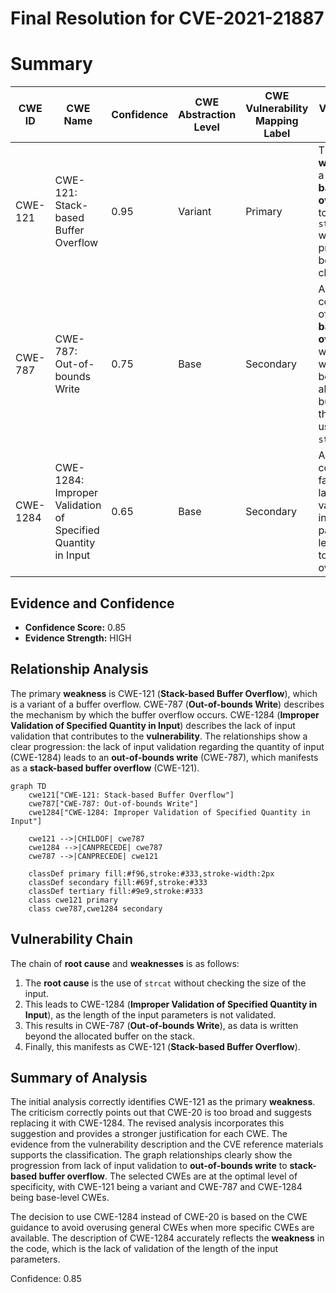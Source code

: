 # Final Resolution for CVE-2021-21887

# Summary
| CWE ID | CWE Name | Confidence | CWE Abstraction Level | CWE Vulnerability Mapping Label | CWE-Vulnerability Mapping Notes |
|---|---|---|---|---|---|
| CWE-121 | CWE-121: Stack-based Buffer Overflow | 0.95 | Variant | Primary | The primary **weakness** is a **stack-based buffer overflow** due to the use of `strcat` without proper bounds checking. |
| CWE-787 | CWE-787: Out-of-bounds Write | 0.75 | Base | Secondary | A consequence of the **stack-based buffer overflow**, where data is written beyond the allocated buffer due to the unsafe use of `strcat`. |
| CWE-1284 | CWE-1284: Improper Validation of Specified Quantity in Input | 0.65 | Base | Secondary | A contributing factor as the lack of validation of input parameters' length leads to the buffer overflow. |

## Evidence and Confidence

*   **Confidence Score:** 0.85
*   **Evidence Strength:** HIGH

## Relationship Analysis
The primary **weakness** is CWE-121 (**Stack-based Buffer Overflow**), which is a variant of a buffer overflow. CWE-787 (**Out-of-bounds Write**) describes the mechanism by which the buffer overflow occurs. CWE-1284 (**Improper Validation of Specified Quantity in Input**) describes the lack of input validation that contributes to the **vulnerability**. The relationships show a clear progression: the lack of input validation regarding the quantity of input (CWE-1284) leads to an **out-of-bounds write** (CWE-787), which manifests as a **stack-based buffer overflow** (CWE-121).

```mermaid
graph TD
    cwe121["CWE-121: Stack-based Buffer Overflow"]
    cwe787["CWE-787: Out-of-bounds Write"]
    cwe1284["CWE-1284: Improper Validation of Specified Quantity in Input"]
    
    cwe121 -->|CHILDOF| cwe787
    cwe1284 -->|CANPRECEDE| cwe787
    cwe787 -->|CANPRECEDE| cwe121
    
    classDef primary fill:#f96,stroke:#333,stroke-width:2px
    classDef secondary fill:#69f,stroke:#333
    classDef tertiary fill:#9e9,stroke:#333
    class cwe121 primary
    class cwe787,cwe1284 secondary
```

## Vulnerability Chain
The chain of **root cause** and **weaknesses** is as follows:
1.  The **root cause** is the use of `strcat` without checking the size of the input.
2.  This leads to CWE-1284 (**Improper Validation of Specified Quantity in Input**), as the length of the input parameters is not validated.
3.  This results in CWE-787 (**Out-of-bounds Write**), as data is written beyond the allocated buffer on the stack.
4.  Finally, this manifests as CWE-121 (**Stack-based Buffer Overflow**).

## Summary of Analysis
The initial analysis correctly identifies CWE-121 as the primary **weakness**. The criticism correctly points out that CWE-20 is too broad and suggests replacing it with CWE-1284. The revised analysis incorporates this suggestion and provides a stronger justification for each CWE. The evidence from the vulnerability description and the CVE reference materials supports the classification. The graph relationships clearly show the progression from lack of input validation to **out-of-bounds write** to **stack-based buffer overflow**. The selected CWEs are at the optimal level of specificity, with CWE-121 being a variant and CWE-787 and CWE-1284 being base-level CWEs.

The decision to use CWE-1284 instead of CWE-20 is based on the CWE guidance to avoid overusing general CWEs when more specific CWEs are available. The description of CWE-1284 accurately reflects the **weakness** in the code, which is the lack of validation of the length of the input parameters.
        
Confidence: 0.85